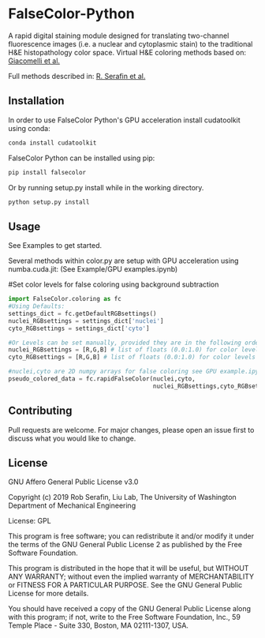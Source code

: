 # FalseColor-Python

A rapid digital staining module designed for translating two-channel fluorescence images (i.e. a nuclear and cytoplasmic stain) to the traditional H&E histopathology color space. Virtual H&E coloring methods based on: [Giacomelli et al.](https://journals.plos.org/plosone/article?id=10.1371/journal.pone.0159337)

Full methods described in: [R. Serafin et al.](https://journals.plos.org/plosone/article?id=10.1371/journal.pone.0233198)

## Installation

In order to use FalseColor Python's GPU acceleration install cudatoolkit using conda:
```bash
conda install cudatoolkit
```

FalseColor Python can be installed using pip:

```bash
pip install falsecolor
```

Or by running setup.py install while in the working directory.

```bash
python setup.py install
```


## Usage
See Examples to get started.

Several methods within color.py are setup with GPU acceleration using numba.cuda.jit:
(See Example/GPU examples.ipynb)

#Set color levels for false coloring using background subtraction
```python
import FalseColor.coloring as fc
#Using Defaults:
settings_dict = fc.getDefaultRGBsettings()
nuclei_RGBsettings = settings_dict['nuclei']
cyto_RGBsettings = settings_dict['cyto']
```

```python
#Or Levels can be set manually, provided they are in the following order
nuclei_RGBsettings = [R,G,B] # list of floats (0.0:1.0) for color levels in nuclear channel
cyto_RGBsettings = [R,G,B] # list of floats (0.0:1.0) for color levels in cyto channel

#nuclei,cyto are 2D numpy arrays for false coloring see GPU example.ipynb for more details
pseudo_colored_data = fc.rapidFalseColor(nuclei,cyto,
                                         nuclei_RGBsettings,cyto_RGBsettings)
```

## Contributing
Pull requests are welcome. For major changes, please open an issue first to discuss what you would like to change.

## License 
GNU Affero General Public License v3.0

Copyright (c) 2019 Rob Serafin, Liu Lab, 
The University of Washington Department of Mechanical Engineering 
 
  License: GPL
 
  This program is free software; you can redistribute it and/or
  modify it under the terms of the GNU General Public License 2
  as published by the Free Software Foundation.
 
  This program is distributed in the hope that it will be useful,
  but WITHOUT ANY WARRANTY; without even the implied warranty of
  MERCHANTABILITY or FITNESS FOR A PARTICULAR PURPOSE.  See the
  GNU General Public License for more details.
 
   You should have received a copy of the GNU General Public License
  along with this program; if not, write to the Free Software
  Foundation, Inc., 59 Temple Place - Suite 330, Boston, MA  02111-1307, USA.
 
